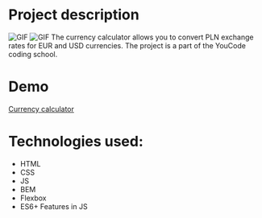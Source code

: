 # Project description
![GIF](https://media.giphy.com/media/v1.Y2lkPTc5MGI3NjExNmdiMzVtaXB2cXJ1cXpoOHZydzdqYXk0OXBkcTl3MmR6cWtmeXFzaSZlcD12MV9pbnRlcm5hbF9naWZfYnlfaWQmY3Q9Zw/01iUqhuV0KdqV47AyD/giphy.gif)
![GIF](https://media.giphy.com/media/QBOgENZznnLJJJ3ATK/giphy.gif)
The currency calculator allows you to convert PLN exchange rates for EUR and USD currencies.
The project is a part of the YouCode coding school.

# Demo
[Currency calculator](https://katarzynadworak.github.io/currency-calculator/)

# Technologies used:
- HTML
- CSS
- JS
- BEM
- Flexbox
- ES6+ Features in JS
